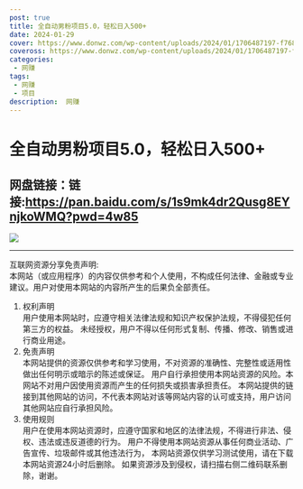 ```yaml
---
post: true
title: 全自动男粉项目5.0，轻松日入500+
date: 2024-01-29
cover: https://www.donwz.com/wp-content/uploads/2024/01/1706487197-f768020dc4ebc84.jpg
coveross: https://www.donwz.com/wp-content/uploads/2024/01/1706487197-f768020dc4ebc84.jpg
categories:
 - 网赚
tags:
 - 网赚
 - 项目
description:  网赚
---
```

# 全自动男粉项目5.0，轻松日入500+

## 网盘链接：链接:https://pan.baidu.com/s/1s9mk4dr2Qusg8EYnjkoWMQ?pwd=4w85  

![](https://www.donwz.com/wp-content/uploads/2024/01/1706487197-f768020dc4ebc84.jpg)

---
互联网资源分享免责声明:  
本网站（或应用程序）的内容仅供参考和个人使用，不构成任何法律、金融或专业建议。用户对使用本网站的内容所产生的后果负全部责任。
1. 权利声明  
用户使用本网站时，应遵守相关法律法规和知识产权保护法规，不得侵犯任何第三方的权益。
未经授权，用户不得以任何形式复制、传播、修改、销售或进行商业用途。
2. 免责声明  
本网站提供的资源仅供参考和学习使用，不对资源的准确性、完整性或适用性做出任何明示或暗示的陈述或保证。
用户自行承担使用本网站资源的风险。本网站不对用户因使用资源而产生的任何损失或损害承担责任。
本网站提供的链接到其他网站的访问，不代表本网站对该等网站内容的认可或支持，用户访问其他网站应自行承担风险。
3. 使用规则  
用户在使用本网站资源时，应遵守国家和地区的法律法规，不得进行非法、侵权、违法或违反道德的行为。
用户不得使用本网站资源从事任何商业活动、广告宣传、垃圾邮件或其他违法行为，
本网站资源仅供学习测试使用，请在下载本网站资源24小时后删除。
如果资源涉及到侵权，请扫描右侧二维码联系删除，谢谢。
